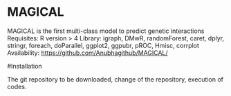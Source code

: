 # MAGICAL

MAGICAL is the first multi-class model to predict genetic interactions
Requisites: R version > 4
Library: igraph, DMwR, randomForest, caret, dplyr, stringr, foreach, doParallel, ggplot2, ggpubr, pROC, Hmisc, corrplot
Availability: https://github.com/Anubhagithub/MAGICAL/

#Installation

The git repository to be downloaded, change of the repository, execution of codes. 
